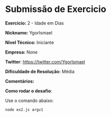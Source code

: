 # Submissão de Exercicio

**Exercicio:** 2 - Idade em Dias

**Nickname:** YgorIsmael

**Nível Técnico:** Iniciante

**Empresa:** None

**Twitter**: https://twitter.com/YgorIsmael

**Dificuldade de Resolução:** Média

**Comentários:**

**Como rodar o desafio**:

Use o comando abaixo:

```bash
node ex2.js argv1
```
